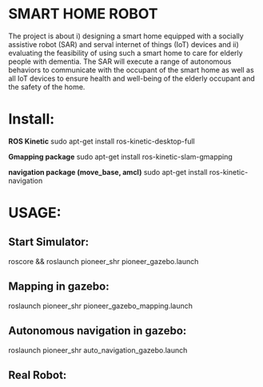 # SMART HOME ROBOT
The project is about i) designing a smart home equipped with a socially assistive robot (SAR) and serval
internet of things (IoT) devices and ii) evaluating the feasibility of using such a smart home to care for
elderly people with dementia. The SAR will execute a range of autonomous behaviors to communicate
with the occupant of the smart home as well as all IoT devices to ensure health and well-being of the
elderly occupant and the safety of the home. 

# Install:
**ROS Kinetic**
sudo apt-get install ros-kinetic-desktop-full

**Gmapping package**
sudo apt-get install ros-kinetic-slam-gmapping

**navigation package (move_base, amcl)**
sudo apt-get install ros-kinetic-navigation

# USAGE:
## Start Simulator:
roscore && roslaunch pioneer_shr pioneer_gazebo.launch

## Mapping in gazebo:
roslaunch pioneer_shr pioneer_gazebo_mapping.launch

## Autonomous navigation in gazebo:
roslaunch pioneer_shr auto_navigation_gazebo.launch

## Real Robot:
